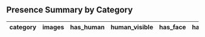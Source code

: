 ## Presence Summary by Category

| category   | images   | has_human   | human_visible   | has_face   | has_hand   | has_human_valid   | human_visible_valid   | has_face_valid   | has_hand_valid   | has_human_prop_all   | has_human_prop_valid   | human_visible_prop_all   | human_visible_prop_valid   | has_face_prop_all   | has_face_prop_valid   | has_hand_prop_all   | has_hand_prop_valid   |
|------------|----------|-------------|-----------------|------------|------------|-------------------|-----------------------|------------------|------------------|----------------------|------------------------|--------------------------|----------------------------|---------------------|-----------------------|---------------------|-----------------------|